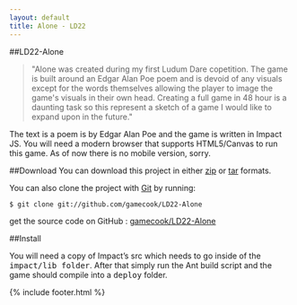 ```yaml
---
layout: default
title: Alone - LD22
---
```


<script src='game.min.js'></script>

##LD22-Alone

>"Alone was created during my first Ludum Dare copetition. The game is built around an Edgar Alan Poe poem and is devoid of any visuals except for the words themselves allowing the player to image the game's visuals in their own head. Creating a full game in 48 hour is a daunting task so this represent a sketch of a game I would like to expand upon in the future."

<canvas id="canvas"></canvas>

The text is a poem is by Edgar Alan Poe and the game is written in Impact JS. You will need a modern browser that supports HTML5/Canvas to run this game. As of now there is no mobile version, sorry.

##Download
You can download this project in either <a href="https://github.com/gamecook/LD22-Alone/zipball/master">zip</a> or <a href="https://github.com/gamecook/LD22-Alone/tarball/master">tar</a> formats.

You can also clone the project with <a href="http://git-scm.com">Git</a> by running:

    $ git clone git://github.com/gamecook/LD22-Alone

get the source code on GitHub : <a href="https://github.com/gamecook/LD22-Alone">gamecook/LD22-Alone</a>

##Install

You will need a copy of Impact’s src which needs to go inside of the <tt>impact/lib folder</tt>. After that simply run the Ant build script and the game should compile into a <tt>deploy</tt> folder.


{% include footer.html %}
